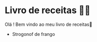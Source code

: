 # Livro de receitas :man_cook:

Olá ! Bem vindo ao meu livro de receitas:wave:

- Strogonof de frango

